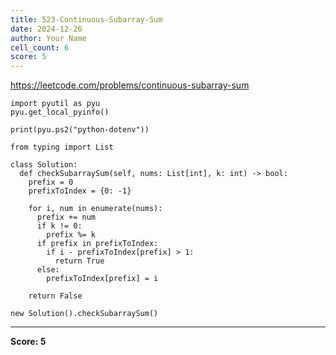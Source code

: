 ```yaml
---
title: 523-Continuous-Subarray-Sum
date: 2024-12-26
author: Your Name
cell_count: 6
score: 5
---
```


https://leetcode.com/problems/continuous-subarray-sum


```
import pyutil as pyu
pyu.get_local_pyinfo()
```


```
print(pyu.ps2("python-dotenv"))
```


```
from typing import List
```


```
class Solution:
  def checkSubarraySum(self, nums: List[int], k: int) -> bool:
    prefix = 0
    prefixToIndex = {0: -1}

    for i, num in enumerate(nums):
      prefix += num
      if k != 0:
        prefix %= k
      if prefix in prefixToIndex:
        if i - prefixToIndex[prefix] > 1:
          return True
      else:
        prefixToIndex[prefix] = i

    return False
```


```
new Solution().checkSubarraySum()
```


---
**Score: 5**